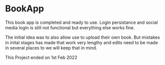 # BookApp
This book app is completed and ready to use.
Login persistance and social media login is still not functional but everything else works fine.

The initial idea was to also allow use to upload their own book. But mistakes in inital stages has made that work very lengthy and edits need to be made in several places to we will keep that in mind.

This Project ended on 1st Feb 2022

